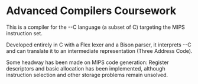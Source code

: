 Advanced Compilers Coursework
=============================

This is a compiler for the --C language (a subset of C) targeting the MIPS instruction set.

Developed entirely in C with a Flex lexer and a Bison parser, it interprets --C and can translate it to an intermediate representation (Three Address Code).

Some headway has been made on MIPS code generation: Register descriptors and basic allocation has been implemented, although instruction selection and other storage problems remain unsolved.
